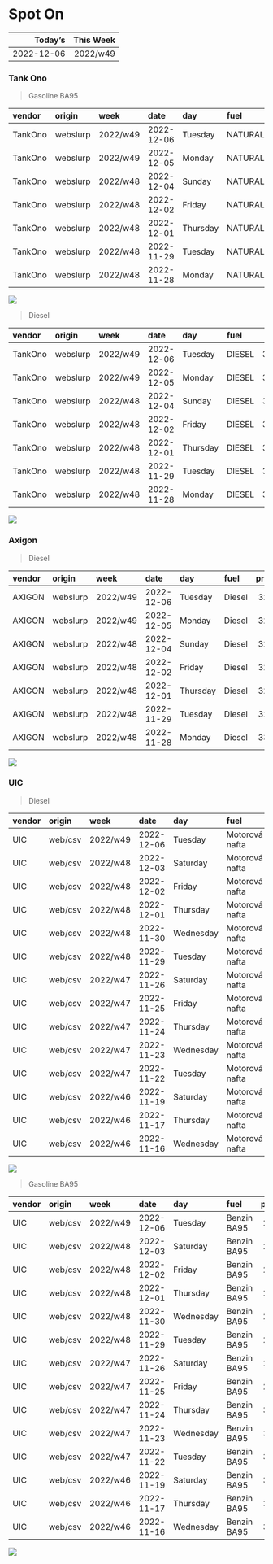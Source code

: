 Spot On
================

|    Today’s | This Week |
|-----------:|----------:|
| 2022-12-06 |  2022/w49 |

### Tank Ono

> Gasoline BA95

| vendor  | origin   | week     | date       | day      | fuel      | price | PriceVAT |
|:--------|:---------|:---------|:-----------|:---------|:----------|------:|---------:|
| TankOno | webslurp | 2022/w49 | 2022-12-06 | Tuesday  | NATURAL95 | 29.67 |     35.9 |
| TankOno | webslurp | 2022/w49 | 2022-12-05 | Monday   | NATURAL95 | 29.67 |     35.9 |
| TankOno | webslurp | 2022/w48 | 2022-12-04 | Sunday   | NATURAL95 | 29.67 |     35.9 |
| TankOno | webslurp | 2022/w48 | 2022-12-02 | Friday   | NATURAL95 | 29.67 |     35.9 |
| TankOno | webslurp | 2022/w48 | 2022-12-01 | Thursday | NATURAL95 | 29.67 |     35.9 |
| TankOno | webslurp | 2022/w48 | 2022-11-29 | Tuesday  | NATURAL95 | 31.32 |     37.9 |
| TankOno | webslurp | 2022/w48 | 2022-11-28 | Monday   | NATURAL95 | 31.32 |     37.9 |

<img src="SpotOn_files/figure-gfm/tono-ba95-1.png" style="display: block; margin: auto auto auto 0;" />

> Diesel

| vendor  | origin   | week     | date       | day      | fuel   | price | PriceVAT |
|:--------|:---------|:---------|:-----------|:---------|:-------|------:|---------:|
| TankOno | webslurp | 2022/w49 | 2022-12-06 | Tuesday  | DIESEL | 31.32 |     37.9 |
| TankOno | webslurp | 2022/w49 | 2022-12-05 | Monday   | DIESEL | 31.32 |     37.9 |
| TankOno | webslurp | 2022/w48 | 2022-12-04 | Sunday   | DIESEL | 31.32 |     37.9 |
| TankOno | webslurp | 2022/w48 | 2022-12-02 | Friday   | DIESEL | 31.32 |     37.9 |
| TankOno | webslurp | 2022/w48 | 2022-12-01 | Thursday | DIESEL | 31.32 |     37.9 |
| TankOno | webslurp | 2022/w48 | 2022-11-29 | Tuesday  | DIESEL | 32.15 |     38.9 |
| TankOno | webslurp | 2022/w48 | 2022-11-28 | Monday   | DIESEL | 32.15 |     38.9 |

<img src="SpotOn_files/figure-gfm/tono-diesel-1.png" style="display: block; margin: auto auto auto 0;" />

### Axigon

> Diesel

| vendor | origin   | week     | date       | day      | fuel   | price | PriceVAT |
|:-------|:---------|:---------|:-----------|:---------|:-------|------:|---------:|
| AXIGON | webslurp | 2022/w49 | 2022-12-06 | Tuesday  | Diesel |  32.1 |     38.8 |
| AXIGON | webslurp | 2022/w49 | 2022-12-05 | Monday   | Diesel |  32.6 |     39.5 |
| AXIGON | webslurp | 2022/w48 | 2022-12-04 | Sunday   | Diesel |  32.6 |     39.5 |
| AXIGON | webslurp | 2022/w48 | 2022-12-02 | Friday   | Diesel |  32.6 |     39.5 |
| AXIGON | webslurp | 2022/w48 | 2022-12-01 | Thursday | Diesel |  32.6 |     39.5 |
| AXIGON | webslurp | 2022/w48 | 2022-11-29 | Tuesday  | Diesel |  32.6 |     39.5 |
| AXIGON | webslurp | 2022/w48 | 2022-11-28 | Monday   | Diesel |  33.0 |     40.0 |

<img src="SpotOn_files/figure-gfm/axigon-diesel-1.png" style="display: block; margin: auto auto auto 0;" />

### UIC

> Diesel

| vendor | origin  | week     | date       | day       | fuel           | price | priceVAT |
|:-------|:--------|:---------|:-----------|:----------|:---------------|------:|---------:|
| UIC    | web/csv | 2022/w49 | 2022-12-06 | Tuesday   | Motorová nafta |  30.0 |     36.3 |
| UIC    | web/csv | 2022/w48 | 2022-12-03 | Saturday  | Motorová nafta |  30.3 |     36.7 |
| UIC    | web/csv | 2022/w48 | 2022-12-02 | Friday    | Motorová nafta |  30.6 |     37.0 |
| UIC    | web/csv | 2022/w48 | 2022-12-01 | Thursday  | Motorová nafta |  30.7 |     37.1 |
| UIC    | web/csv | 2022/w48 | 2022-11-30 | Wednesday | Motorová nafta |  30.4 |     36.8 |
| UIC    | web/csv | 2022/w48 | 2022-11-29 | Tuesday   | Motorová nafta |  30.5 |     36.9 |
| UIC    | web/csv | 2022/w47 | 2022-11-26 | Saturday  | Motorová nafta |  30.8 |     37.3 |
| UIC    | web/csv | 2022/w47 | 2022-11-25 | Friday    | Motorová nafta |  31.0 |     37.5 |
| UIC    | web/csv | 2022/w47 | 2022-11-24 | Thursday  | Motorová nafta |  31.2 |     37.8 |
| UIC    | web/csv | 2022/w47 | 2022-11-23 | Wednesday | Motorová nafta |  31.4 |     38.0 |
| UIC    | web/csv | 2022/w47 | 2022-11-22 | Tuesday   | Motorová nafta |  31.4 |     38.0 |
| UIC    | web/csv | 2022/w46 | 2022-11-19 | Saturday  | Motorová nafta |  31.4 |     38.0 |
| UIC    | web/csv | 2022/w46 | 2022-11-17 | Thursday  | Motorová nafta |  31.9 |     38.6 |
| UIC    | web/csv | 2022/w46 | 2022-11-16 | Wednesday | Motorová nafta |  32.2 |     39.0 |

<img src="SpotOn_files/figure-gfm/uic-diesel-1.png" style="display: block; margin: auto auto auto 0;" />

> Gasoline BA95

| vendor | origin  | week     | date       | day       | fuel        | price | priceVAT |
|:-------|:--------|:---------|:-----------|:----------|:------------|------:|---------:|
| UIC    | web/csv | 2022/w49 | 2022-12-06 | Tuesday   | Benzin BA95 |  28.8 |     34.8 |
| UIC    | web/csv | 2022/w48 | 2022-12-03 | Saturday  | Benzin BA95 |  29.1 |     35.2 |
| UIC    | web/csv | 2022/w48 | 2022-12-02 | Friday    | Benzin BA95 |  29.2 |     35.3 |
| UIC    | web/csv | 2022/w48 | 2022-12-01 | Thursday  | Benzin BA95 |  29.4 |     35.6 |
| UIC    | web/csv | 2022/w48 | 2022-11-30 | Wednesday | Benzin BA95 |  29.0 |     35.1 |
| UIC    | web/csv | 2022/w48 | 2022-11-29 | Tuesday   | Benzin BA95 |  29.2 |     35.3 |
| UIC    | web/csv | 2022/w47 | 2022-11-26 | Saturday  | Benzin BA95 |  29.5 |     35.7 |
| UIC    | web/csv | 2022/w47 | 2022-11-25 | Friday    | Benzin BA95 |  29.8 |     36.1 |
| UIC    | web/csv | 2022/w47 | 2022-11-24 | Thursday  | Benzin BA95 |  30.0 |     36.3 |
| UIC    | web/csv | 2022/w47 | 2022-11-23 | Wednesday | Benzin BA95 |  30.2 |     36.5 |
| UIC    | web/csv | 2022/w47 | 2022-11-22 | Tuesday   | Benzin BA95 |  30.4 |     36.8 |
| UIC    | web/csv | 2022/w46 | 2022-11-19 | Saturday  | Benzin BA95 |  30.3 |     36.7 |
| UIC    | web/csv | 2022/w46 | 2022-11-17 | Thursday  | Benzin BA95 |  30.8 |     37.3 |
| UIC    | web/csv | 2022/w46 | 2022-11-16 | Wednesday | Benzin BA95 |  31.2 |     37.8 |

<img src="SpotOn_files/figure-gfm/uic-ba95-1.png" style="display: block; margin: auto auto auto 0;" />
